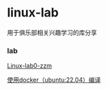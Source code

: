 # linux-lab
用于俱乐部相关兴趣学习的库分享
### lab
[Linux-lab0-zzm](./doc/lab-0.md)

[使用docker（ubuntu:22.04）编译](./doc/docker(ubuntu%3A22.04).md)
